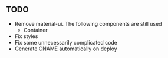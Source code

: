 ## TODO

- Remove material-ui. The following components are still used
  - Container
- Fix styles
- Fix some unnecessarily complicated code
- Generate CNAME automatically on deploy
